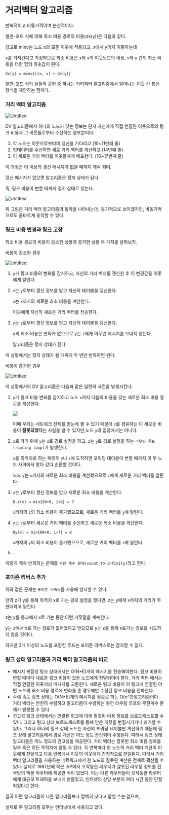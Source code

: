 # 거리벡터 알고리즘

반복적이고 비동기적이며 분산적이다.

벨만-포드 식에 의해 최소 비용 경로의 비용(dx(y))은 다음과 같다.

참고로 minv는 노드 x의 모든 이웃에 적용되고, x에서 y까지 이동하는데

v를 거쳐간다고 가정하므로 최소 비용은 x와 x의 이웃노드의 비용, v와 y 간의 최소 비용을 더한 합의 최솟값이 된다.

`dx(y) = minv{c(x, v) + dv(y)}`

벨만-포드 식의 실질적 공헌 중 하나는 거리벡터 알고리즘에서 알어나는 이웃 간 통신 형식을 제안하는 점이다.

### 거리 벡터 알고리즘

![Untitled](https://user-images.githubusercontent.com/86337233/213212614-4c524d17-1dbb-4518-b7b0-7014fa6f4413.png)

DV 알고리즘에서 하나의 노드가 갖는 정보는 단지 자신에게 직접 연결된 이웃으로의 링크 비용과 그 이웃들로부터 수신하는 정보뿐이다.

1. 각 노드는 이웃으로부터의 갱신을 기다리고 (10~11번째 줄)
2. 업데이터를 수신하면 새로 거리 벡터를 계산하고 (14번째 줄)
3. 이 새로운 거리 벡터를 이웃들에게 배포한다. (16~17번째 줄)

이 과정은 더 이상의 갱신 메시지가 없을 때까지 계속 되며,

갱신 메시지가 없으면 알고리즘은 정지 상태가 된다.

즉, 링크 비용이 변할 때까지 정지 상태로 있는다.

![Untitled](https://user-images.githubusercontent.com/86337233/213214084-e5a9f23c-f149-48b1-ad74-a19155d6dcbf.png)

위 그림은 거리 벡터 알고리즘의 동작을 나타내는데, 동기적으로 보이겠지만, 비동기적으로도 올바르게 동작할 수 있다.

### 링크 비용 변경과 링크 고장

최소 비용 경로의 비용이 감소한 상황과 증가한 상황 두 가지를 살펴보자.

비용이 감소한 경우

![Untitled](https://user-images.githubusercontent.com/86337233/213214090-baa35d20-b8c1-495e-b82d-c877001f6737.png)

1.  `y`가 링크 비용의 변화를 감지하고, 자신의 거리 벡터를 갱신한 후 이 변경값을 이웃에게 알린다.
2.  `z`는 `y`로부터 갱신 정보를 받고 자신의 테이블을 갱신한다.

    `z`는 `x`까지의 새로운 최소 비용을 계산한다.

    이웃에게 자신의 새로운 거리 벡터를 전송한다.

3.  `y`는 `z`로부터 갱신 정보를 받고 자신의 테이블을 갱신한다.

    y의 최소 비용은 변화가 없으므로 y는 z에게 아무런 메시지를 보내지 않는다.

    알고리즘은 정지 상태가 된다.

이 상황에서는 정지 상태가 될 때까지 두 번만 반복하면 된다.

비용이 증가한 경우

![Untitled](https://user-images.githubusercontent.com/86337233/213214092-9b56f797-4182-43fa-baff-98f56be140a8.png)

이 상황에서의 DV 알고리즘은 다음과 같은 일련의 사건을 발생시킨다.

1. `y`가 링크 비용 변화를 감지하고 노드 `x`까지 다음의 비용을 갖는 새로운 최소 비용 경로를 계산한다.

   ![](https://user-images.githubusercontent.com/86337233/213214096-1af1855b-1116-49ac-8873-1943c7727dc5.png)

   이때 우리는 네트워크 전체를 한눈에 볼 수 있기 때문에 `z`를 경유하는 이 새로운 비용이 **잘못되었다**는 사실을 알 수 있지만,노드 `y`의 입장에서는 아니다.

2. `x`로 가기 위해 `y`는 `z`로 경로 설정을 하고, `z`는 `y`로 경로 설정을 하는 `라우팅 루프(routing loop)`가 발생한다.

   `x`를 목적지로 하는 패킷이 `y`나 `z`에 도착하면 포워딩 테이블이 변할 때까지 이 두 노드 사이에서 왔다 갔다 순환할 것이다.

   노드 `y`는 `x`까지의 새로운 최소 비용을 계산했으므로 `z`에게 새로운 거리 벡터를 알린다.

3. `z`는 `y`로부터 갱신 정보를 받고 새로운 최소 비용을 계산한다.

   `D.z(x) = min{50+0, 1+6} = 7`

   `x`까지의 `z`의 최소 비용이 증가했으므로, 새로운 거리 벡터를 `y`에 알린다.

4. `y`는 `z`로부터 새로운 거리 벡터를 수신하고 새로운 최소 비용을 계산한다.

   `Dy(x) = min{60+0, 1+7} = 8`

   `x`까지의 `y`의 최소 비용이 증가했으므로, 새로운 거리 벡터를 `z`에 알린다.

5. …

이렇게 계속 반복되는 문제를 `무한 계수 문제(count-to-infinity)`라고 한다.

### 포이즌 리버스 추가

위와 같은 문제는 `포이즌 리버스`를 사용해 방지할 수 있다.

만약 z가 y를 통해 목적지 x로 가는 경로 설정을 했다면, z는 y에게 x까지의 거리가 무한대라고 알린다.

z는 y를 통과해서 x로 가는 동안 이런 거짓말을 계속한다.

y는 z에서 x로 가는 경로가 없어졌다고 믿으므로 y는 z를 통해 x로가는 경로를 시도하지 않을 것이다.

하지만 3개 이상의 노드를 포함한 루프는 포이즌 리버스로는 감자할 수 없다.

### 링크 상태 알고리즘과 거리 벡터 알고리즘의 비교

- 메시지 복잡성
  링크 상태에서는 O(N\*E)개의 메시지를 전송해야한다.
  링크 비용이 변할 때마다 새로운 링크 비용이 모든 노드에게 전달되어야 한다.
  거리 벡터 에서는 직접 연결된 이웃끼리 메시지를 교환한다.
  새로운 링크 비용이 이 링크에 연결된 어떤 노드의 최소 비용 경로에 변화를 준 경우에만 수정된 링크 비용을 전파한다.
- 수렴 속도
  링크 상태는 O(N\*E)개의 메시지를 필요로 하는 O(n^2)알고리즘이다.
  거리 벡터는 천천히 수렴하고 알고리즘이 수렴하는 동안 라우팅 루프와 무한계수 문제가 발생할 수 있다.
- 견고성
  링크 상태에서는 연결된 링크에 대해 잘못된 비용 정보를 브로드캐스트할 수 있다.
  그리고 링크 상태 브로드캐스트를 통해 받은 패킷을 변질시키거나 폐기할 수 있다.
  그러나 하나의 링크 상태 노드는 자신의 포워딩 테이블만 계산하기 때문에 링크 상태 알고리즘에서 경로 계산은 어느 정도 분산되어 수행된다.
  따라서 링크 상태 알고리즘은 어느 정도의 견고성을 제공한다.
  거리 벡터는 잘못된 최소 비용 경로를 일부 혹은 모든 목적지에 알릴 수 있다.
  각 반복마다 한 노드의 거리 벡터 계산이 이웃에게 전달되고 다음 반복에서 이웃의 이웃에게 간접적으로 전달된다.
  따라서 거리 벡터 알고리즘을 사용하는 네트워크에서 한 노드의 잘못된 계산은 전체로 확산될 수 있다.
  실제로 1997년에 작은 ISP에서 오작동한 라우터가 잘못된 라우팅 정보를 전국망의 백본 라우터에 제공한 적이 있었다.
  이는 다른 라우터들이 오작동한 라우터에게 대규모 트래픽을 보내게 만들었고,
  인터넷의 상당 부분이 여러 시간 동안 단절되었다고 한다.

결국 어떤 알고리즘이 다른 알고리즘보다 명백히 낫다고 말할 수는 없으며,

실제로 두 알고리즘 모두는 인터넷에서 사용되고 있다.
